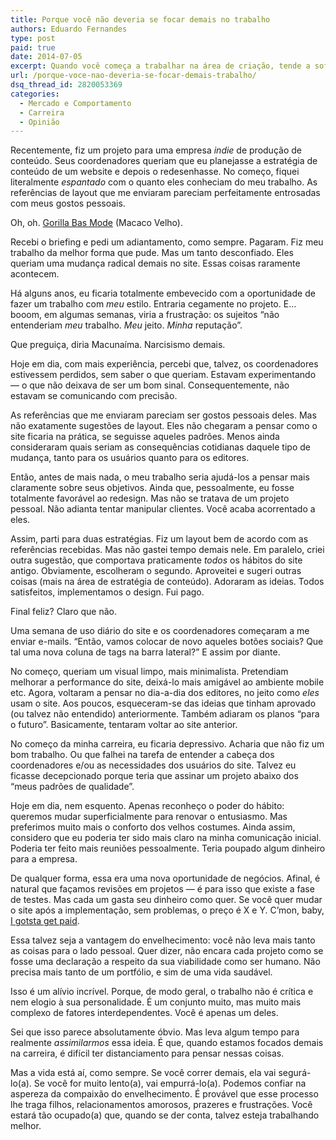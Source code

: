 ```yaml
---
title: Porque você não deveria se focar demais no trabalho
authors: Eduardo Fernandes
type: post
paid: true
date: 2014-07-05
excerpt: Quando você começa a trabalhar na área de criação, tende a sofrer muito por ser ansioso, inseguro e cheio de opiniões inflexíveis. Porém, ao longo dos anos, a vida naturalmente nos obriga a diversificar o foco e a deixar de levar a carreira tão a sério. Isso traz um alívio enorme. E, com alguma sorte, até mais fluência e criatividade profissional.
url: /porque-voce-nao-deveria-se-focar-demais-trabalho/
dsq_thread_id: 2820053369
categories:
  - Mercado e Comportamento
  - Carreira
  - Opinião
---
```

Recentemente, fiz um projeto para uma empresa _indie_ de produção de conteúdo. Seus coordenadores queriam que eu planejasse a estratégia de conteúdo de um website e depois o redesenhasse. No começo, fiquei literalmente _espantado_ com o quanto eles conheciam do meu trabalho. As referências de layout que me enviaram pareciam perfeitamente entrosadas com meus gostos pessoais.

Oh, oh. [Gorilla Bas Mode][1] (Macaco Velho).

Recebi o briefing e pedi um adiantamento, como sempre. Pagaram. Fiz meu trabalho da melhor forma que pude. Mas um tanto desconfiado. Eles queriam uma mudança radical demais no site. Essas coisas raramente acontecem.

Há alguns anos, eu ficaria totalmente embevecido com a oportunidade de fazer um trabalho com _meu_ estilo. Entraria cegamente no projeto. E… booom, em algumas semanas, viria a frustração: os sujeitos &#8220;não entenderiam _meu_ trabalho. _Meu_ jeito. _Minha_ reputação&#8221;.

Que preguiça, diria Macunaíma. Narcisismo demais.

Hoje em dia, com mais experiência, percebi que, talvez, os coordenadores estivessem perdidos, sem saber o que queriam. Estavam experimentando — o que não deixava de ser um bom sinal. Consequentemente, não estavam se comunicando com precisão.

As referências que me enviaram pareciam ser gostos pessoais deles. Mas não exatamente sugestões de layout. Eles não chegaram a pensar como o site ficaria na prática, se seguisse aqueles padrões. Menos ainda consideraram quais seriam as consequências cotidianas daquele tipo de mudança, tanto para os usuários quanto para os editores.

Então, antes de mais nada, o meu trabalho seria ajudá-los a pensar mais claramente sobre seus objetivos. Ainda que, pessoalmente, eu fosse totalmente favorável ao redesign. Mas não se tratava de um projeto pessoal. Não adianta tentar manipular clientes. Você acaba acorrentado a eles.

Assim, parti para duas estratégias. Fiz um layout bem de acordo com as referências recebidas. Mas não gastei tempo demais nele. Em paralelo, criei outra sugestão, que comportava praticamente _todos_ os hábitos do site antigo. Obviamente, escolheram o segundo. Aproveitei e sugeri outras coisas (mais na área de estratégia de conteúdo). Adoraram as ideias. Todos satisfeitos, implementamos o design. Fui pago.

Final feliz? Claro que não.

Uma semana de uso diário do site e os coordenadores começaram a me enviar e-mails. &#8220;Então, vamos colocar de novo aqueles botões sociais? Que tal uma nova coluna de tags na barra lateral?&#8221; E assim por diante.

No começo, queriam um visual limpo, mais minimalista. Pretendiam melhorar a performance do site, deixá-lo mais amigável ao ambiente mobile etc. Agora, voltaram a pensar no dia-a-dia dos editores, no jeito como _eles_ usam o site. Aos poucos, esqueceram-se das ideias que tinham aprovado (ou talvez não entendido) anteriormente. Também adiaram os planos &#8220;para o futuro&#8221;. Basicamente, tentaram voltar ao site anterior.

No começo da minha carreira, eu ficaria depressivo. Acharia que não fiz um bom trabalho. Ou que falhei na tarefa de entender a cabeça dos coordenadores e/ou as necessidades dos usuários do site. Talvez eu ficasse decepcionado porque teria que assinar um projeto abaixo dos &#8220;meus padrões de qualidade&#8221;.

Hoje em dia, nem esquento. Apenas reconheço o poder do hábito: queremos mudar superficialmente para renovar o entusiasmo. Mas preferimos muito mais o conforto dos velhos costumes. Ainda assim, considero que eu poderia ter sido mais claro na minha comunicação inicial. Poderia ter feito mais reuniões pessoalmente. Teria poupado algum dinheiro para a empresa.

De qualquer forma, essa era uma nova oportunidade de negócios. Afinal, é natural que façamos revisões em projetos — é para isso que existe a fase de testes. Mas cada um gasta seu dinheiro como quer. Se você quer mudar o site após a implementação, sem problemas, o preço é X e Y. C&#8217;mon, baby, [I gotsta get paid][2].

Essa talvez seja a vantagem do envelhecimento: você não leva mais tanto as coisas para o lado pessoal. Quer dizer, não encara cada projeto como se fosse uma declaração a respeito da sua viabilidade como ser humano. Não precisa mais tanto de um portfólio, e sim de uma vida saudável.

Isso é um alívio incrível. Porque, de modo geral, o trabalho não é crítica e nem elogio à sua personalidade. É um conjunto muito, mas muito mais complexo de fatores interdependentes. Você é apenas um deles.

Sei que isso parece absolutamente óbvio. Mas leva algum tempo para realmente _assimilarmos_ essa ideia. É que, quando estamos focados demais na carreira, é difícil ter distanciamento para pensar nessas coisas.

Mas a vida está aí, como sempre. Se você correr demais, ela vai segurá-lo(a). Se você for muito lento(a), vai empurrá-lo(a). Podemos confiar na aspereza da compaixão do envelhecimento. É provável que esse processo lhe traga filhos, relacionamentos amorosos, prazeres e frustrações. Você estará tão ocupado(a) que, quando se der conta, talvez esteja trabalhando melhor.

 [1]: http://goo.gl/GsU0Ay
 [2]: https://www.youtube.com/watch?v=kaIZWjItReI